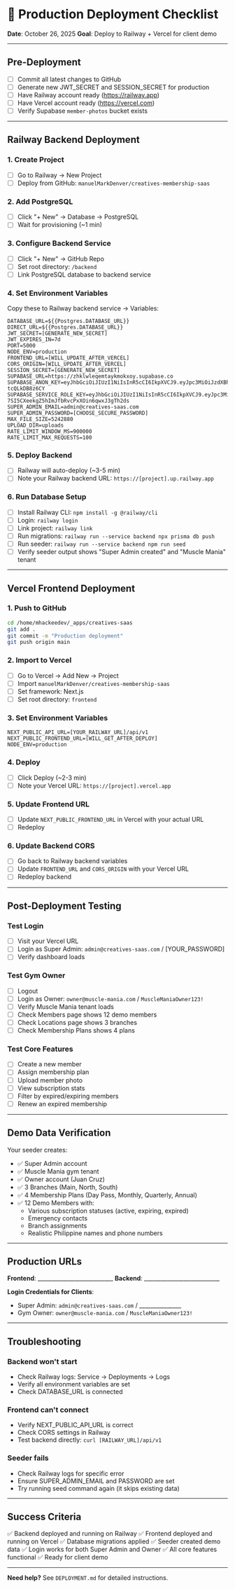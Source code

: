 # 🚀 Production Deployment Checklist

**Date**: October 26, 2025
**Goal**: Deploy to Railway + Vercel for client demo

---

## Pre-Deployment

- [ ] Commit all latest changes to GitHub
- [ ] Generate new JWT_SECRET and SESSION_SECRET for production
- [ ] Have Railway account ready (https://railway.app)
- [ ] Have Vercel account ready (https://vercel.com)
- [ ] Verify Supabase `member-photos` bucket exists

---

## Railway Backend Deployment

### 1. Create Project
- [ ] Go to Railway → New Project
- [ ] Deploy from GitHub: `manuelMarkDenver/creatives-membership-saas`

### 2. Add PostgreSQL
- [ ] Click "+ New" → Database → PostgreSQL
- [ ] Wait for provisioning (~1 min)

### 3. Configure Backend Service
- [ ] Click "+ New" → GitHub Repo
- [ ] Set root directory: `/backend`
- [ ] Link PostgreSQL database to backend service

### 4. Set Environment Variables
Copy these to Railway backend service → Variables:

```env
DATABASE_URL=${{Postgres.DATABASE_URL}}
DIRECT_URL=${{Postgres.DATABASE_URL}}
JWT_SECRET=[GENERATE_NEW_SECRET]
JWT_EXPIRES_IN=7d
PORT=5000
NODE_ENV=production
FRONTEND_URL=[WILL_UPDATE_AFTER_VERCEL]
CORS_ORIGIN=[WILL_UPDATE_AFTER_VERCEL]
SESSION_SECRET=[GENERATE_NEW_SECRET]
SUPABASE_URL=https://zhklwleqemtaykmokxoy.supabase.co
SUPABASE_ANON_KEY=eyJhbGciOiJIUzI1NiIsInR5cCI6IkpXVCJ9.eyJpc3MiOiJzdXBhYmFzZSIsInJlZiI6Inpoa2x3bGVxZW10YXlrbW9reG95Iiwicm9sZSI6ImFub24iLCJpYXQiOjE3NTQwNzY0OTEsImV4cCI6MjA2OTY1MjQ5MX0.nhecc2PF0MCG8xv2qGjC7DcUoFgWLF-tcQLkDB8z6CY
SUPABASE_SERVICE_ROLE_KEY=eyJhbGciOiJIUzI1NiIsInR5cCI6IkpXVCJ9.eyJpc3MiOiJzdXBhYmFzZSIsInJlZiI6Inpoa2x3bGVxZW10YXlrbW9reG95Iiwicm9sZSI6InNlcnZpY2Vfcm9sZSIsImlhdCI6MTc1NDA3NjQ5MSwiZXhwIjoyMDY5NjUyNDkxfQ.B2S-7SI5CXeekgZ5hImJfbRvcPxXOin6qwxJ3gTh2ds
SUPER_ADMIN_EMAIL=admin@creatives-saas.com
SUPER_ADMIN_PASSWORD=[CHOOSE_SECURE_PASSWORD]
MAX_FILE_SIZE=5242880
UPLOAD_DIR=uploads
RATE_LIMIT_WINDOW_MS=900000
RATE_LIMIT_MAX_REQUESTS=100
```

### 5. Deploy Backend
- [ ] Railway will auto-deploy (~3-5 min)
- [ ] Note your Railway backend URL: `https://[project].up.railway.app`

### 6. Run Database Setup
- [ ] Install Railway CLI: `npm install -g @railway/cli`
- [ ] Login: `railway login`
- [ ] Link project: `railway link`
- [ ] Run migrations: `railway run --service backend npx prisma db push`
- [ ] Run seeder: `railway run --service backend npm run seed`
- [ ] Verify seeder output shows "Super Admin created" and "Muscle Mania" tenant

---

## Vercel Frontend Deployment

### 1. Push to GitHub
```bash
cd /home/mhackeedev/_apps/creatives-saas
git add .
git commit -m "Production deployment"
git push origin main
```

### 2. Import to Vercel
- [ ] Go to Vercel → Add New → Project
- [ ] Import `manuelMarkDenver/creatives-membership-saas`
- [ ] Set framework: Next.js
- [ ] Set root directory: `frontend`

### 3. Set Environment Variables
```env
NEXT_PUBLIC_API_URL=[YOUR_RAILWAY_URL]/api/v1
NEXT_PUBLIC_FRONTEND_URL=[WILL_GET_AFTER_DEPLOY]
NODE_ENV=production
```

### 4. Deploy
- [ ] Click Deploy (~2-3 min)
- [ ] Note your Vercel URL: `https://[project].vercel.app`

### 5. Update Frontend URL
- [ ] Update `NEXT_PUBLIC_FRONTEND_URL` in Vercel with your actual URL
- [ ] Redeploy

### 6. Update Backend CORS
- [ ] Go back to Railway backend variables
- [ ] Update `FRONTEND_URL` and `CORS_ORIGIN` with your Vercel URL
- [ ] Redeploy backend

---

## Post-Deployment Testing

### Test Login
- [ ] Visit your Vercel URL
- [ ] Login as Super Admin: `admin@creatives-saas.com` / [YOUR_PASSWORD]
- [ ] Verify dashboard loads

### Test Gym Owner
- [ ] Logout
- [ ] Login as Owner: `owner@muscle-mania.com` / `MuscleManiaOwner123!`
- [ ] Verify Muscle Mania tenant loads
- [ ] Check Members page shows 12 demo members
- [ ] Check Locations page shows 3 branches
- [ ] Check Membership Plans shows 4 plans

### Test Core Features
- [ ] Create a new member
- [ ] Assign membership plan
- [ ] Upload member photo
- [ ] View subscription stats
- [ ] Filter by expired/expiring members
- [ ] Renew an expired membership

---

## Demo Data Verification

Your seeder creates:
- ✅ Super Admin account
- ✅ Muscle Mania gym tenant
- ✅ Owner account (Juan Cruz)
- ✅ 3 Branches (Main, North, South)
- ✅ 4 Membership Plans (Day Pass, Monthly, Quarterly, Annual)
- ✅ 12 Demo Members with:
  - Various subscription statuses (active, expiring, expired)
  - Emergency contacts
  - Branch assignments
  - Realistic Philippine names and phone numbers

---

## Production URLs

**Frontend**: ___________________________
**Backend**: ___________________________

**Login Credentials for Clients**:
- Super Admin: `admin@creatives-saas.com` / _______________
- Gym Owner: `owner@muscle-mania.com` / `MuscleManiaOwner123!`

---

## Troubleshooting

### Backend won't start
- Check Railway logs: Service → Deployments → Logs
- Verify all environment variables are set
- Check DATABASE_URL is connected

### Frontend can't connect
- Verify NEXT_PUBLIC_API_URL is correct
- Check CORS settings in Railway
- Test backend directly: `curl [RAILWAY_URL]/api/v1`

### Seeder fails
- Check Railway logs for specific error
- Ensure SUPER_ADMIN_EMAIL and PASSWORD are set
- Try running seed command again (it skips existing data)

---

## Success Criteria

✅ Backend deployed and running on Railway
✅ Frontend deployed and running on Vercel
✅ Database migrations applied
✅ Seeder created demo data
✅ Login works for both Super Admin and Owner
✅ All core features functional
✅ Ready for client demo

---

**Need help?** See `DEPLOYMENT.md` for detailed instructions.
